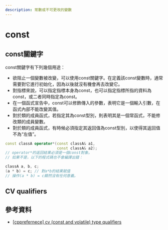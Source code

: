 ```yaml
---
description: 常數或不可更改的變數
---
```


# const

## const關鍵字

const關鍵字有下列幾個用途：

* 欲阻止一個變數被改變，可以使用const關鍵字。在定義該const變數時，通常需要對它進行初始化，因為以後就沒有機會再去改變它。
* 對指標來說，可以指定指標本身為const，也可以指定指標所指的資料為const，或二者同時指定為const。
* 在一個函式宣告中，const可以修飾傳入的參數，表明它是一個輸入引數，在函式內部不能改變其值。
* 對於類的成員函式，若指定其為const型別，則表明其是一個常函式，不能修改類的成員變數。
* 對於類的成員函式，有時候必須指定其返回值為const型別，以使得其返回值不為“左值”。

```cpp
const classA operator*(const classA& a1,
                       const classA& a2);
// operator*的返回結果必須是一個const對象。
// 如果不是，以下的程式碼也不會編譯出錯：

classA a, b, c;
(a * b) = c; // 對a*b的結果賦值
// 操作(a * b) = c顯然沒有任何意義。
```

## CV qualifiers





## 參考資料

* [\[cpprefernece\] cv (const and volatile) type qualifiers](https://en.cppreference.com/w/cpp/language/cv)
